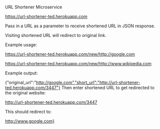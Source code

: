 URL Shortener Microservice

https://url-shortener-ted.herokuapp.com

Pass in a URL as a parameter to receive shortened URL in JSON response.

Visiting shortened URL will redirect to original link.

Example usage:

https://url-shortener-ted.herokuapp.com/new/http://google.com

https://url-shortener-ted.herokuapp.com/new/http://www.wikipedia.com

Example output:

{"original_url":"http://google.com","short_url":"http://url-shortener-ted.herokuapp.com/3447"}
Then enter shortened URL to get redirected to the original website:

http://url-shortener-ted.herokuapp.com/3447

This should redirect to:

http://www.google.com}
